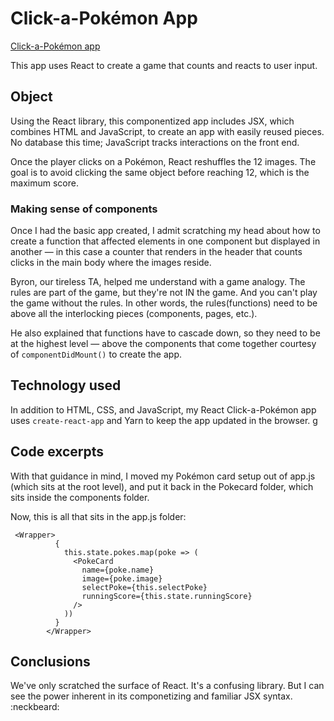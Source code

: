 # Click-a-Pokémon App
[Click-a-Pokémon app](https://nameless-garden-27229.herokuapp.com/)

This app uses React to create a game that counts and reacts to user input.

## Object

Using the React library, this componentized app includes JSX, which combines HTML and JavaScript, to create an app with easily reused pieces. No database this time; JavaScript tracks interactions on the front end. 

Once the player clicks on a Pokémon, React reshuffles the 12 images. The goal is to avoid  clicking the same object before reaching 12, which is the maximum score. 

### Making sense of components

Once I had the basic app created, I admit scratching my head about how to create a function that affected elements in one component but displayed in another &mdash; in this case a counter that renders in the header that counts clicks in the main body where the images reside. 

Byron, our tireless TA, helped me understand with a game analogy. The rules are part of the game, but they're not IN the game. And you can't play the game without the rules. In other words, the rules(functions) need to be above all the interlocking pieces (components, pages, etc.).

He also explained that functions have to cascade down, so they need to be at the highest level &mdash; above the components that come together courtesy of ```componentDidMount()``` to create the app. 

## Technology used

In addition to HTML, CSS, and JavaScript, my React Click-a-Pokémon app uses ```create-react-app``` and Yarn to keep the app updated in the browser. g

## Code excerpts

With that guidance in mind, I moved my Pokémon card setup out of app.js (which sits at the root level), and put it back in the Pokecard folder, which sits inside the components folder. 

Now, this is all that sits in the app.js folder:

```
 <Wrapper>
          {
            this.state.pokes.map(poke => (
              <PokeCard
                name={poke.name}
                image={poke.image}
                selectPoke={this.selectPoke}
                runningScore={this.state.runningScore}
              />
            ))
          }
        </Wrapper>
```

## Conclusions

We've only scratched the surface of React. It's a confusing library. But I can see the power inherent in its componetizing and familiar JSX syntax. :neckbeard:
